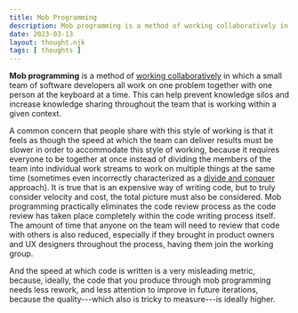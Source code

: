 ```yaml
---
title: Mob Programming
description: Mob programming is a method of working collaboratively in which a small team of software developers all work on one problem together with one person at the keyboard at a time.
date: 2023-03-13
layout: thought.njk
tags: [ thoughts ]
---
```


**Mob programming** is a method of [working collaboratively](/working-collaboratively) in which a small team of software
developers all work on one problem together with one person at the keyboard at a time. This can help prevent knowledge
silos and increase knowledge sharing throughout the team that is working within a given context.

A common concern that people share with this style of working is that it feels as though the speed at which the team can
deliver results must be slower in order to accommodate this style of working, because it requires everyone to be
together at once instead of dividing the members of the team into individual work streams to work on multiple things at
the same time (sometimes even incorrectly characterized as a [divide and conquer](/divide-and-conquer) approach). It is
true that is an expensive way of writing code, but to truly consider velocity and cost, the total picture must also be
considered. Mob programming practically eliminates the code review process as the code review has taken place completely
within the code writing process itself. The amount of time that anyone on the team will need to review that code with
others is also reduced, especially if they brought in product owners and UX designers throughout the process, having
them join the working group.

And the speed at which code is written is a very misleading metric, because, ideally, the code that you produce through
mob programming needs less rework, and less attention to improve in future iterations, because the quality---which also
is tricky to measure---is ideally higher.